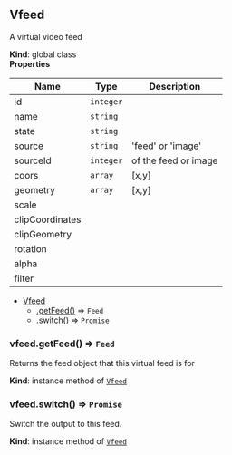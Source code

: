 <a name="Vfeed"></a>

## Vfeed
A virtual video feed

**Kind**: global class  
**Properties**

| Name | Type | Description |
| --- | --- | --- |
| id | <code>integer</code> |  |
| name | <code>string</code> |  |
| state | <code>string</code> |  |
| source | <code>string</code> | 'feed' or 'image' |
| sourceId | <code>integer</code> | of the feed or image |
| coors | <code>array</code> | [x,y] |
| geometry | <code>array</code> | [x,y] |
| scale |  |  |
| clipCoordinates |  |  |
| clipGeometry |  |  |
| rotation |  |  |
| alpha |  |  |
| filter |  |  |


* [Vfeed](#Vfeed)
    * [.getFeed()](#Vfeed+getFeed) ⇒ <code>Feed</code>
    * [.switch()](#Vfeed+switch) ⇒ <code>Promise</code>

<a name="Vfeed+getFeed"></a>

### vfeed.getFeed() ⇒ <code>Feed</code>
Returns the feed object that this virtual feed is for

**Kind**: instance method of <code>[Vfeed](#Vfeed)</code>  
<a name="Vfeed+switch"></a>

### vfeed.switch() ⇒ <code>Promise</code>
Switch the output to this feed.

**Kind**: instance method of <code>[Vfeed](#Vfeed)</code>  
